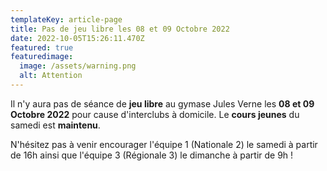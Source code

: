 ```yaml
---
templateKey: article-page
title: Pas de jeu libre les 08 et 09 Octobre 2022
date: 2022-10-05T15:26:11.470Z
featured: true
featuredimage:
  image: /assets/warning.png
  alt: Attention
---
```

I﻿l n'y aura pas de séance de **jeu libre** au gymase Jules Verne les **08 et 09 Octobre 2022** pour cause d'interclubs à domicile. Le **cours jeunes** du samedi est **maintenu**.

N﻿'hésitez pas à venir encourager l'équipe 1 (Nationale 2) le samedi à partir de 16h ainsi que l'équipe 3 (Régionale 3) le dimanche à partir de 9h !